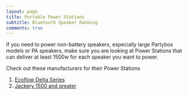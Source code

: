 ```yaml
---
layout: page
title: Portable Power Stations
subtitle: Bluetooth Speaker Ranking
comments: true
---
```


If you need to power non-battery speakers, especially large Partybox models or PA speakers, make sure you are looking at Power Stations that can deliver at least 1500w for each speaker you want to power.

Check out these manufacturers for their Power Stations

1. [Ecoflow Delta Series](https://www.amazon.com/stores/page/49BD72BC-B81B-44B9-9006-F70BB206428B?&_encoding=UTF8&tag=rankingspea01-20&linkCode=ur2&linkId=28337f94f8816ce952ac368ef8ce4d91&camp=1789&creative=9325)
1. [Jackery 1500 and greater](https://www.amazon.com/stores/page/1E4C6D32-F39D-4E45-8FD7-AC96F40102F9?&_encoding=UTF8&tag=rankingspea01-20&linkCode=ur2&linkId=1e8b189dc201897b3057b0b57b068158&camp=1789&creative=9325)
